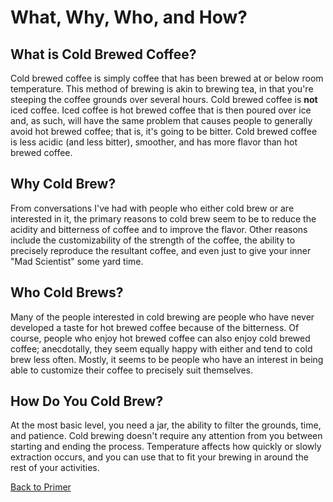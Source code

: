 # What, Why, Who, and How?

## What is Cold Brewed Coffee?
Cold brewed coffee is simply coffee that has been brewed at or below room temperature. This method of brewing is akin to brewing tea, in that you're steeping the coffee grounds over several hours. Cold brewed coffee is **not** iced coffee. Iced coffee is hot brewed coffee that is then poured over ice and, as such, will have the same problem that causes people to generally avoid hot brewed coffee; that is, it's going to be bitter. Cold brewed coffee is less acidic (and less bitter), smoother, and has more flavor than hot brewed coffee.

## Why Cold Brew?
From conversations I've had with people who either cold brew or are interested in it, the primary reasons to cold brew seem to be to reduce the acidity and bitterness of coffee and to improve the flavor. Other reasons include the customizability of the strength of the coffee, the ability to precisely reproduce the resultant coffee, and even just to give your inner "Mad Scientist" some yard time.

## Who Cold Brews?
Many of the people interested in cold brewing are people who have never developed a taste for hot brewed coffee because of the bitterness. Of course, people who enjoy hot brewed coffee can also enjoy cold brewed coffee; anecdotally, they seem equally happy with either and tend to cold brew less often. Mostly, it seems to be people who have an interest in being able to customize their coffee to precisely suit themselves.

## How Do You Cold Brew?
At the most basic level, you need a jar, the ability to filter the grounds, time, and patience. Cold brewing doesn't require any attention from you between starting and ending the process. Temperature affects how quickly or slowly extraction occurs, and you can use that to fit your brewing in around the rest of your activities.

[Back to Primer](https://github.com/c-d-smith/cold-brew-coffee/blob/master/primer/README.md)
